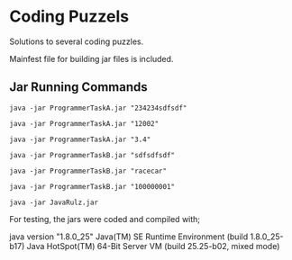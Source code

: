 # Coding Puzzels

Solutions to several coding puzzles.

Mainfest file for building jar files is included.

## Jar Running Commands

`java -jar ProgrammerTaskA.jar "234234sdfsdf"`

`java -jar ProgrammerTaskA.jar "12002"`

`java -jar ProgrammerTaskA.jar "3.4"`


`java -jar ProgrammerTaskB.jar "sdfsdfsdf"`

`java -jar ProgrammerTaskB.jar "racecar"`

`java -jar ProgrammerTaskB.jar "100000001"`


`java -jar JavaRulz.jar`

For testing, the jars were coded and compiled with; 

java version "1.8.0_25"
Java(TM) SE Runtime Environment (build 1.8.0_25-b17)
Java HotSpot(TM) 64-Bit Server VM (build 25.25-b02, mixed mode)
